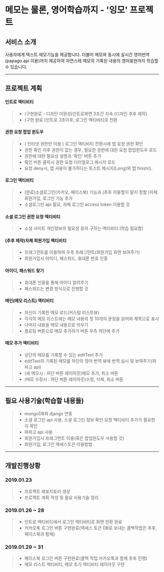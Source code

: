 # 메모는 물론, 영어학습까지 - '잉모' 프로젝트

## 서비스 소개
사용자에게 텍스트 메모기능을 제공합니다. 더불어 메모와 동시에 실시간 영어번역(papago api 이용)까지 제공하여 자연스레 메모의 기록된 내용의 영어표현까지 학습할 수 있습니다.

-----------

## 프로젝트 계획
#### 인트로 액티비티
> - (구현완료 - 디자인 미완성)인트로화면 3초간 지속 (디자인 추후 제작)
> - (구현 완료 )인트로 3초이후, 로그인 액티비티로 전환

#### 권한 요청 팝업 윈도우
> - ( 인터넷 권한만 이용 ) 로그인 액티비티 전환시에 앱 요청 권한 확인
> - 권한 확인 이후 권한이 없는 경우, 필요한 권한에 대한 요청 팝업윈도우 로드
> - 권한에 대한 필요성 설명과 '확인' 버튼 추가
> - 확인 버튼 클릭시 권한 요청 다이얼로그 메시지 로드
> - 요청 deny시, 앱 사용이 불가하다는 토스트 메시지(Long)와 앱 finish().

#### 로그인 액티비티
> - (완료)소셜로그인(카카오, 페이스북) 기능과 (추후 이용할지 말지 정할 )자체 회원가입, 로그인 기능 추가
> - 소셜로그인 api 필요, 자체 로그인 access token 이용할 것

#### 소셜 로그인 권한 요청 액티비티
> - 소셜 사이트 개인정보의 필요성 동의 구하는 액티비티 (학습 필요함)

#### (추후 제작)자체 회원가입 액티비티
> - 프래그먼트를 이용하여 우측 프래그먼트(회원가입 화면 보여주기)
> - 회원가입시 아이디, 패스워드, 휴대폰 번호 인증

#### 아이디, 패스워드 찾기
> - 휴대폰 인증을 통해 아이디 알려주기
> - 패스워드는 변경 방식으로 진행할 것

#### 메인(메모 리스트) 액티비티
> - 자신이 기록한 메모 로드(커스텀 리스트뷰)
> - 각각의 메모 리스트에는 메모 내용의 첫 10개의 문장을 읽어와 제목으로 표시
> - 나머지 내용을 메모 내용으로 띄우기
> - 플로팅 버튼으로 메모 추가하기 버튼 우측 하단에 추가

#### 메모 추가 액티비티
> - 상단의 메모를 기록할 수 있는 editText 추가
> - editText의 기록된 메모를 하단의 영어 번역 뷰에 번역 실시 및 보여주기(파파고 api)
> - (새 메모시 : 하단 버튼 레이아웃)메모 추가, 취소 버튼
> - (메모 수정시 : 하단 버튼 레이아웃)수정, 삭제, 취소 버튼

-----------

## 필요 사용기술(학습할 내용들)
> - mongoDB와 django 연동
> - 소셜 로그인 api 사용, 소셜 로그인 정보 확인 요청 액티비티 추가가 필요한지 확인
> - 파파고 api 사용
> - 회원가입시 프래그먼트 이용(혹은 팝업윈도우 사용할 것)
> - 회원가입, 로그인 액세스토큰 이용방법

-----------

## 개발진행상황
### 2019.01.23
> - 프로젝트 레포지토리 생성
> - 프로젝트 계획 작성 및 필요 사용기술 정리

### 2019.01.26 ~ 28
> - 인트로 액티비티에서 로그인 액티비티로 화면 전환 완료
> - 카카오톡 로그인 버튼 구현완료(액세스 토큰 DB로 보내는 콜백작업은 추후, 페이스북과 함께)

### 2019.01.29 ~ 31
> - 페이스북 로그인 버튼 구현완료(콜백 작업 카카오톡과 함께 추후 진행)
> - 메모 리스트 액티비티, 메모 추가 액티비티 레이아웃 구현
